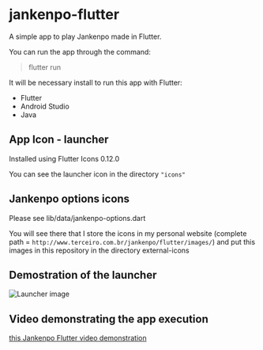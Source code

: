 # jankenpo-flutter

A simple app to play Jankenpo made in Flutter. 

You can run the app through the command:

> flutter run

It will be necessary install to run this app with Flutter:

- Flutter
- Android Studio
- Java

## App Icon - launcher

Installed using Flutter Icons 0.12.0

You can see the launcher icon in the directory `"icons"`

## Jankenpo options icons

Please see lib/data/jankenpo-options.dart

You will see there that I store the icons in my personal website (complete path = `http://www.terceiro.com.br/jankenpo/flutter/images/`) and put this images in this repository in the directory external-icons

## Demostration of the launcher

![Launcher image](https://www.terceiro.com.br/jankenpo/flutter/launcher.jpg)

## Video demonstrating the app execution

[this Jankenpo Flutter video demonstration](https://www.youtube.com/watch?v=67BVrUJrPk4)
